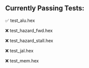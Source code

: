 ## Currently Passing Tests:
✅ test_alu.hex

❌ test_hazard_fwd.hex

❌ test_hazard_stall.hex
 
❌ test_jal.hex
 
❌ test_mem.hex
